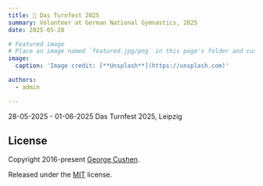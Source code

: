 ```yaml
---
title: 🎉 Das Turnfest 2025
summary: Volunteer at German National Gymnastics, 2025
date: 2025-05-28

# Featured image
# Place an image named `featured.jpg/png` in this page's folder and customize its options here.
image:
  caption: 'Image credit: [**Unsplash**](https://unsplash.com)'

authors:
  - admin

---
```


28-05-2025 - 01-06-2025 Das Turnfest 2025, Leipzig

## License

Copyright 2016-present [George Cushen](https://georgecushen.com).

Released under the [MIT](https://github.com/HugoBlox/hugo-blox-builder/blob/main/LICENSE.md) license.
